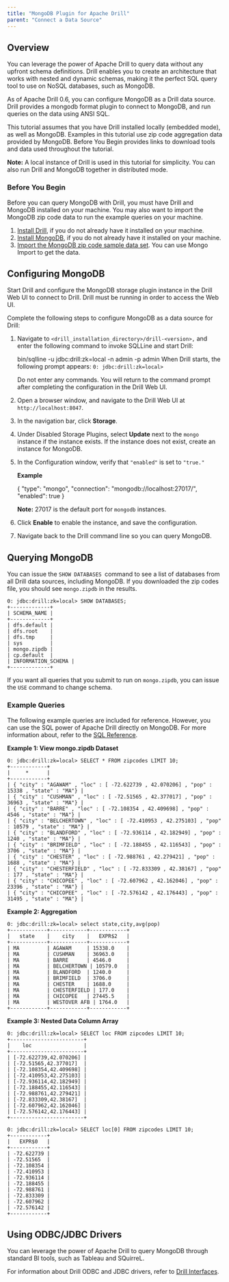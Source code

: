 ```yaml
---
title: "MongoDB Plugin for Apache Drill"
parent: "Connect a Data Source"
---
```

## Overview

You can leverage the power of Apache Drill to query data without any upfront
schema definitions. Drill enables you to create an architecture that works
with nested and dynamic schemas, making it the perfect SQL query tool to use
on NoSQL databases, such as MongoDB.

As of Apache Drill 0.6, you can configure MongoDB as a Drill data source.
Drill provides a mongodb format plugin to connect to MongoDB, and run queries
on the data using ANSI SQL.

This tutorial assumes that you have Drill installed locally (embedded mode),
as well as MongoDB. Examples in this tutorial use zip code aggregation data
provided by MongoDB. Before You Begin provides links to download tools and data
used throughout the tutorial.

**Note:** A local instance of Drill is used in this tutorial for simplicity. You can also run Drill and MongoDB together in distributed mode.

### Before You Begin

Before you can query MongoDB with Drill, you must have Drill and MongoDB
installed on your machine. You may also want to import the MongoDB zip code
data to run the example queries on your machine.

  1. [Install Drill](/docs/installing-drill-in-embedded-mode), if you do not already have it installed on your machine.
  2. [Install MongoDB](http://docs.mongodb.org/manual/installation), if you do not already have it installed on your machine.
  3. [Import the MongoDB zip code sample data set](http://docs.mongodb.org/manual/tutorial/aggregation-zip-code-data-set). You can use Mongo Import to get the data. 

## Configuring MongoDB

Start Drill and configure the MongoDB storage plugin instance in the Drill Web
UI to connect to Drill. Drill must be running in order to access the Web UI.

Complete the following steps to configure MongoDB as a data source for Drill:

  1. Navigate to `<drill_installation_directory>/drill-<version>,` and enter the following command to invoke SQLLine and start Drill:

        bin/sqlline -u jdbc:drill:zk=local -n admin -p admin
     When Drill starts, the following prompt appears: `0: jdbc:drill:zk=local>`

     Do not enter any commands. You will return to the command prompt after
completing the configuration in the Drill Web UI.
  2. Open a browser window, and navigate to the Drill Web UI at `http://localhost:8047`.
  3. In the navigation bar, click **Storage**.
  4. Under Disabled Storage Plugins, select **Update** next to the `mongo` instance if the instance exists. If the instance does not exist, create an instance for MongoDB.
  5. In the Configuration window, verify that `"enabled"` is set to ``"true."``

     **Example**
     
        {
          "type": "mongo",
          "connection": "mongodb://localhost:27017/",
          "enabled": true
        }

     **Note:** 27017 is the default port for `mongodb` instances. 
  6. Click **Enable** to enable the instance, and save the configuration.
  7. Navigate back to the Drill command line so you can query MongoDB.

## Querying MongoDB

You can issue the `SHOW DATABASES `command to see a list of databases from all
Drill data sources, including MongoDB. If you downloaded the zip codes file,
you should see `mongo.zipdb` in the results.

    0: jdbc:drill:zk=local> SHOW DATABASES;
    +-------------+
    | SCHEMA_NAME |
    +-------------+
    | dfs.default |
    | dfs.root    |
    | dfs.tmp     |
    | sys         |
    | mongo.zipdb |
    | cp.default  |
    | INFORMATION_SCHEMA |
    +-------------+

If you want all queries that you submit to run on `mongo.zipdb`, you can issue
the `USE` command to change schema.

### Example Queries

The following example queries are included for reference. However, you can use
the SQL power of Apache Drill directly on MongoDB. For more information about,
refer to the [SQL
Reference](/docs/sql-reference).

**Example 1: View mongo.zipdb Dataset**

    0: jdbc:drill:zk=local> SELECT * FROM zipcodes LIMIT 10;
    +------------+
    |     *      |
    +------------+
    | { "city" : "AGAWAM" , "loc" : [ -72.622739 , 42.070206] , "pop" : 15338 , "state" : "MA"} |
    | { "city" : "CUSHMAN" , "loc" : [ -72.51565 , 42.377017] , "pop" : 36963 , "state" : "MA"} |
    | { "city" : "BARRE" , "loc" : [ -72.108354 , 42.409698] , "pop" : 4546 , "state" : "MA"} |
    | { "city" : "BELCHERTOWN" , "loc" : [ -72.410953 , 42.275103] , "pop" : 10579 , "state" : "MA"} |
    | { "city" : "BLANDFORD" , "loc" : [ -72.936114 , 42.182949] , "pop" : 1240 , "state" : "MA"} |
    | { "city" : "BRIMFIELD" , "loc" : [ -72.188455 , 42.116543] , "pop" : 3706 , "state" : "MA"} |
    | { "city" : "CHESTER" , "loc" : [ -72.988761 , 42.279421] , "pop" : 1688 , "state" : "MA"} |
    | { "city" : "CHESTERFIELD" , "loc" : [ -72.833309 , 42.38167] , "pop" : 177 , "state" : "MA"} |
    | { "city" : "CHICOPEE" , "loc" : [ -72.607962 , 42.162046] , "pop" : 23396 , "state" : "MA"} |
    | { "city" : "CHICOPEE" , "loc" : [ -72.576142 , 42.176443] , "pop" : 31495 , "state" : "MA"} |

**Example 2: Aggregation**

    0: jdbc:drill:zk=local> select state,city,avg(pop)
    +------------+------------+------------+
    |   state    |    city    |   EXPR$2   |
    +------------+------------+------------+
    | MA         | AGAWAM     | 15338.0    |
    | MA         | CUSHMAN    | 36963.0    |
    | MA         | BARRE      | 4546.0     |
    | MA         | BELCHERTOWN | 10579.0   |
    | MA         | BLANDFORD  | 1240.0     |
    | MA         | BRIMFIELD  | 3706.0     |
    | MA         | CHESTER    | 1688.0     |
    | MA         | CHESTERFIELD | 177.0    |
    | MA         | CHICOPEE   | 27445.5    |
    | MA         | WESTOVER AFB | 1764.0   |
    +------------+------------+------------+

**Example 3: Nested Data Column Array**

    0: jdbc:drill:zk=local> SELECT loc FROM zipcodes LIMIT 10;
    +------------------------+
    |    loc                 |
    +------------------------+
    | [-72.622739,42.070206] |
    | [-72.51565,42.377017]  |
    | [-72.108354,42.409698] |
    | [-72.410953,42.275103] |
    | [-72.936114,42.182949] |
    | [-72.188455,42.116543] |
    | [-72.988761,42.279421] |
    | [-72.833309,42.38167]  |
    | [-72.607962,42.162046] |
    | [-72.576142,42.176443] |
    +------------------------+
        
    0: jdbc:drill:zk=local> SELECT loc[0] FROM zipcodes LIMIT 10;
    +------------+
    |   EXPR$0   |
    +------------+
    | -72.622739 |
    | -72.51565  |
    | -72.108354 |
    | -72.410953 |
    | -72.936114 |
    | -72.188455 |
    | -72.988761 |
    | -72.833309 |
    | -72.607962 |
    | -72.576142 |
    +------------+

## Using ODBC/JDBC Drivers

You can leverage the power of Apache Drill to query MongoDB through standard
BI tools, such as Tableau and SQuirreL.

For information about Drill ODBC and JDBC drivers, refer to [Drill Interfaces](/docs/odbc-jdbc-interfaces).
